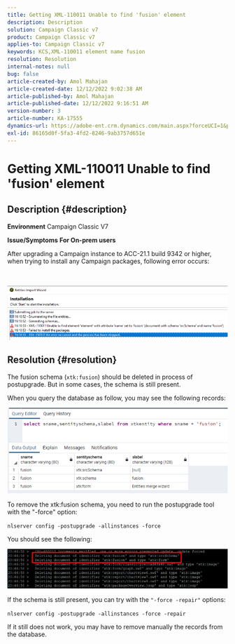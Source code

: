 ```yaml
---
title: Getting XML-110011 Unable to find 'fusion' element
description: Description
solution: Campaign Classic v7
product: Campaign Classic v7
applies-to: Campaign Classic v7
keywords: KCS,XML-110011 element name fusion
resolution: Resolution
internal-notes: null
bug: false
article-created-by: Amol Mahajan
article-created-date: 12/12/2022 9:02:38 AM
article-published-by: Amol Mahajan
article-published-date: 12/12/2022 9:16:51 AM
version-number: 3
article-number: KA-17555
dynamics-url: https://adobe-ent.crm.dynamics.com/main.aspx?forceUCI=1&pagetype=entityrecord&etn=knowledgearticle&id=bdb328b3-fb79-ed11-81ac-6045bd0063aa
exl-id: 86165d0f-5fa3-4fd2-8246-9ab3757d651e
---
```

# Getting XML-110011 Unable to find 'fusion' element

## Description {#description}

<b>Environment</b>
Campaign Classic V7


<b>Issue/Symptoms</b>
<b>For On-prem users</b>

After upgrading a Campaign instance to ACC-21.1 build 9342 or higher, when trying to install any Campaign packages, following error occurs:


<br><br>![](assets/___bfb328b3-fb79-ed11-81ac-6045bd0063aa___.png)<br>

## Resolution {#resolution}


The fusion schema (`xtk:fusion`) should be deleted in process of postupgrade. But in some cases, the schema is still present.

When you query the database as follow, you may see the following records:

![](assets/5cf5ba8b-f838-ec11-b6e6-000d3a348885.png)

To remove the xtk:fusion schema, you need to run the postupgrade tool with the "-force" option:

`nlserver config -postupgrade -allinstances -force`

You should see the following:

![](assets/406e7298-f938-ec11-b6e6-000d3a348885.png)

If the schema is still present, you can try with the `"-force -repair"` options:

`nlserver config -postupgrade -allinstances -force -repair`

If it still does not work, you may have to remove manually the records from the database.
